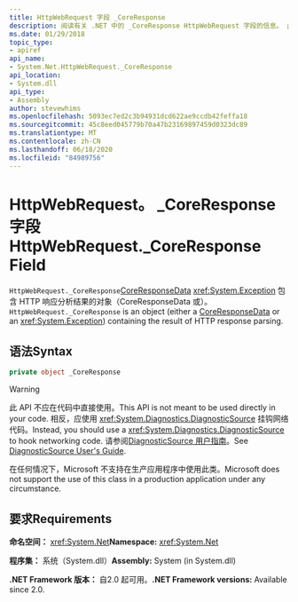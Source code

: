 ```yaml
---
title: HttpWebRequest 字段 _CoreResponse
description: 阅读有关 .NET 中的 _CoreResponse HttpWebRequest 字段的信息。 此字段是包含 HTTP 响应分析结果的 CoreResponseData 或 Exception 对象。
ms.date: 01/29/2018
topic_type:
- apiref
api_name:
- System.Net.HttpWebRequest._CoreResponse
api_location:
- System.dll
api_type:
- Assembly
author: stevewhims
ms.openlocfilehash: 5093ec7ed2c3b94931dcd622ae9ccdb42feffa18
ms.sourcegitcommit: 45c8eed045779b70a47b23169897459d0323dc89
ms.translationtype: MT
ms.contentlocale: zh-CN
ms.lasthandoff: 06/18/2020
ms.locfileid: "84989756"
---
```

# <a name="httpwebrequest_coreresponse-field"></a><span data-ttu-id="edc36-104">HttpWebRequest。 \_CoreResponse 字段</span><span class="sxs-lookup"><span data-stu-id="edc36-104">HttpWebRequest.\_CoreResponse Field</span></span>

<span data-ttu-id="edc36-105">`HttpWebRequest._CoreResponse`[CoreResponseData](coreresponsedata.md) <xref:System.Exception> 包含 HTTP 响应分析结果的对象（CoreResponseData 或）。</span><span class="sxs-lookup"><span data-stu-id="edc36-105">`HttpWebRequest._CoreResponse` is an object (either a [CoreResponseData](coreresponsedata.md) or an <xref:System.Exception>) containing the result of HTTP response parsing.</span></span>

## <a name="syntax"></a><span data-ttu-id="edc36-106">语法</span><span class="sxs-lookup"><span data-stu-id="edc36-106">Syntax</span></span>
  
```csharp
private object _CoreResponse
```

> [!WARNING]
> <span data-ttu-id="edc36-107">此 API 不应在代码中直接使用。</span><span class="sxs-lookup"><span data-stu-id="edc36-107">This API is not meant to be used directly in your code.</span></span> <span data-ttu-id="edc36-108">相反，应使用 <xref:System.Diagnostics.DiagnosticSource> 挂钩网络代码。</span><span class="sxs-lookup"><span data-stu-id="edc36-108">Instead, you should use a <xref:System.Diagnostics.DiagnosticSource> to hook networking code.</span></span> <span data-ttu-id="edc36-109">请参阅[DiagnosticSource 用户指南](https://github.com/dotnet/runtime/blob/master/src/libraries/System.Diagnostics.DiagnosticSource/src/DiagnosticSourceUsersGuide.md)。</span><span class="sxs-lookup"><span data-stu-id="edc36-109">See [DiagnosticSource User's Guide](https://github.com/dotnet/runtime/blob/master/src/libraries/System.Diagnostics.DiagnosticSource/src/DiagnosticSourceUsersGuide.md).</span></span>
>
> <span data-ttu-id="edc36-110">在任何情况下，Microsoft 不支持在生产应用程序中使用此类。</span><span class="sxs-lookup"><span data-stu-id="edc36-110">Microsoft does not support the use of this class in a production application under any circumstance.</span></span>

## <a name="requirements"></a><span data-ttu-id="edc36-111">要求</span><span class="sxs-lookup"><span data-stu-id="edc36-111">Requirements</span></span>

<span data-ttu-id="edc36-112">**命名空间：** <xref:System.Net></span><span class="sxs-lookup"><span data-stu-id="edc36-112">**Namespace:** <xref:System.Net></span></span>

<span data-ttu-id="edc36-113">**程序集：** 系统（System.dll）</span><span class="sxs-lookup"><span data-stu-id="edc36-113">**Assembly:** System (in System.dll)</span></span>

<span data-ttu-id="edc36-114">**.NET Framework 版本：** 自2.0 起可用。</span><span class="sxs-lookup"><span data-stu-id="edc36-114">**.NET Framework versions:** Available since 2.0.</span></span>
